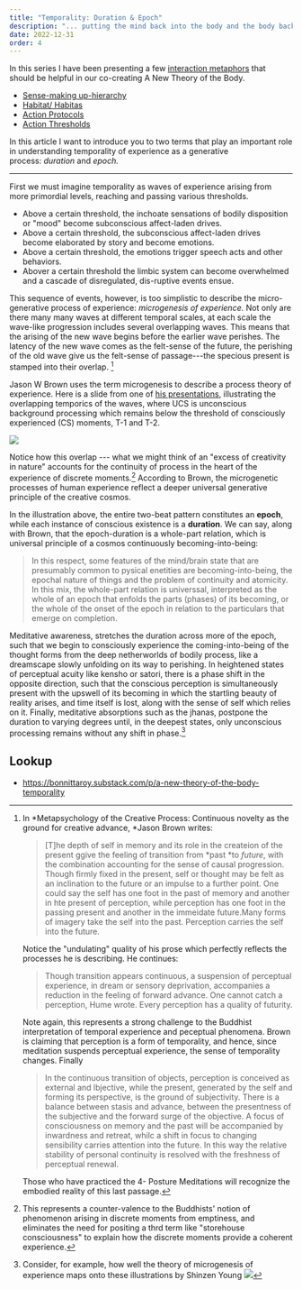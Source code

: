 ```yaml
---
title: "Temporality: Duration & Epoch"
description: "... putting the mind back into the body and the body back into nature"
date: 2022-12-31
order: 4
---
```


In this series I have been presenting a few [interaction metaphors](new-theory-of-the-body/up-hierarchy) that should be helpful in our co-creating A New Theory of the Body.

- [Sense-making up-hierarchy](new-theory-of-the-body/up-hierarchy)
- [Habitat/ Habitas](new-theory-of-the-body/habitat-and-habitas)
- [Action Protocols](new-theory-of-the-body/action-protocols)
- [Action Thresholds](new-theory-of-the-body/action-thresholds)

In this article I want to introduce you to two terms that play an important role in understanding temporality of experience as a generative process: *duration* and *epoch.*

---

First we must imagine temporality as waves of experience arising from more primordial levels, reaching and passing various thresholds.

- Above a certain threshold, the inchoate sensations of bodily disposition or "mood" become subconscious affect-laden drives.
- Above a certain threshold, the subconscious affect-laden drives become elaborated by story and become emotions.
- Above a certain threshold, the emotions trigger speech acts and other behaviors.
- Abover a certain threshold the limbic system can become overwhelmed and a cascade of disregulated, dis-ruptive events ensue.

This sequence of events, however, is too simplistic to describe the micro- generative process of experience: *microgenesis of experience.* Not only are there many many waves at different temporal scales, at each scale the wave-like progression includes several overlapping waves. This means that the arising of the new wave begins before the earlier wave perishes. The latency of the new wave comes as the felt-sense of the future, the perishing of the old wave give us the felt-sense of passage---the specious present is stamped into their overlap. [^1]

Jason W Brown uses the term microgenesis to describe a process theory of experience. Here is a slide from one of [his presentations](https://youtu.be/wNZW5hKlDSQ), illustrating the overlapping temporics of the waves, where UCS is unconscious background processing which remains below the threshold of consciously experienced (CS) moments, T-1 and T-2.

![](images/threshold-of-consciously-experienced-moments.jpg)

Notice how this overlap --- what we might think of an "excess of creativity in nature" accounts for the continuity of process in the heart of the experience of discrete moments.[^2] According to Brown, the microgenetic processes of human experience reflect a deeper universal generative principle of the creative cosmos.

In the illustration above, the entire two-beat pattern constitutes an **epoch**, while each instance of conscious existence is a **duration**. We can say, along with Brown, that the epoch-duration is a whole-part relation, which is universal principle of a cosmos continuously becoming-into-being:

> In this respect, some features of the mind/brain state that are presumably common to pysical enetities are becoming-into-being, the epochal nature of things and the problem of continuity and atomicity. In this mix, the whole-part relation is universsal, interpreted as the whole of an epoch that enfolds the parts (phases) of its becoming, or the whole of the onset of the epoch in relation to the particulars that emerge on completion.

Meditative awareness, stretches the duration across more of the epoch, such that we begin to consciously experience the coming-into-being of the thought forms from the deep netherworlds of bodily process, like a dreamscape slowly unfolding on its way to perishing. In heightened states of perceptual acuity like kensho or satori, there is a phase shift in the opposite direction, such that the conscious perception is simultaneously present with the upswell of its becoming in which the startling beauty of reality arises, and time itself is lost, along with the sense of self which relies on it. Finally, meditative absorptions such as the jhanas, postpone the duration to varying degrees until, in the deepest states, only unconscious processing remains without any shift in phase.[^3]

## Lookup

- https://bonnittaroy.substack.com/p/a-new-theory-of-the-body-temporality

[^1]: In *Metapsychology of the Creative Process: Continuous novelty as the ground for creative advance, *Jason Brown writes:
    > [T]he depth of self in memory and its role in the createion of the present ggive the feeling of transition from *past *to *future*, with the combination accounting for the sense of causal progression. Though firmly fixed in the present, self or thought may be felt as an inclination to the future or an impulse to a further point. One could say the self has one foot in the past of memory and another in hte present of perception, while perception has one foot in the passing present and another in the immeidate future.Many forms of imagery take the self into the past. Perception carries the self into the future.
    
    Notice the "undulating" quality of his prose which perfectly reflects the processes he is describing. He continues:
    
    > Though transition appears continuous, a suspension of perceptual experience, in dream or sensory deprivation, accompanies a reduction in the feeling of forward advance. One cannot catch a perception, Hume wrote. Every perception has a quality of futurity.
    
    Note again, this represents a strong challenge to the Buddhist interpretation of temporal experience and peceptual phenomena. Brown is claiming that perception is a form of temporality, and hence, since meditation suspends perceptual experience, the sense of temporality changes. Finally
    
    > In the continuous transition of objects, perception is conceived as external and lbjective, while the present, generated by the self and forming its perspective, is the ground of subjectivity. There is a balance between stasis and advance, between the presentness of the subjective and the forward surge of the objective. A focus of consciousness on memory and the past will be accompanied by inwardness and retreat, whilc a shift in focus to changing sensibility carries attention into the future. In this way the relative stability of personal continuity is resolved with the freshness of perceptual renewal.
    
    Those who have practiced the 4- Posture Meditations will recognize the embodied reality of this last passage.

[^2]: This represents a counter-valence to the Buddhists' notion of phenomenon arising in discrete moments from emptiness, and eliminates the need for positing a thrd term like "storehouse consciousness" to explain how the discrete moments provide a coherent experience.

[^3]: Consider, for example, how well the theory of microgenesis of experience maps onto these illustrations by Shinzen Young
    ![](images/illustrations-by-shinzen-young.jpg)
